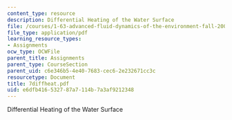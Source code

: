 ```yaml
---
content_type: resource
description: Differential Heating of the Water Surface
file: /courses/1-63-advanced-fluid-dynamics-of-the-environment-fall-2002/e6dfb416532787a7114b7a3af9212348_7diffheat.pdf
file_type: application/pdf
learning_resource_types:
- Assignments
ocw_type: OCWFile
parent_title: Assignments
parent_type: CourseSection
parent_uid: c6e346b5-4e40-7683-cec6-2e232671cc3c
resourcetype: Document
title: 7diffheat.pdf
uid: e6dfb416-5327-87a7-114b-7a3af9212348
---
```

Differential Heating of the Water Surface

